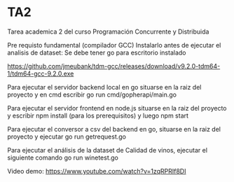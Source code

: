 

# TA2
Tarea academica 2 del curso Programación Concurrente y Distribuida

Pre requisto fundamental (compilador GCC) Instalarlo antes de ejecutar el analisis de dataset:
Se debe tener go para escritorio instalado

https://github.com/jmeubank/tdm-gcc/releases/download/v9.2.0-tdm64-1/tdm64-gcc-9.2.0.exe

Para ejecutar el servidor backend local en go situarse en la raiz del proyecto y en cmd escribir
go run cmd/gopherapi/main.go

Para ejecutar el servidor frontend en node.js situarse en la raiz del proyecto y escribir npm install (para los prerequisitos) y luego
npm start 

Para ejecutar el conversor a csv del backend en go, situarse en la raiz del proyecto y ejecutar
go run getrequest.go

Para ejecutar el análisis de la dataset de Calidad de vinos, ejecutar el siguiente comando
go run winetest.go

Video demo:
https://www.youtube.com/watch?v=1zqRPRIf8DI

